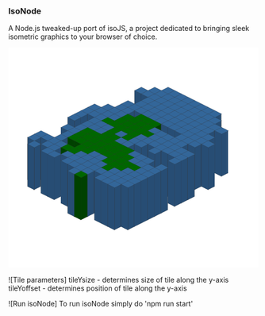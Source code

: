 ### IsoNode ###
A Node.js tweaked-up port of isoJS, a project dedicated to bringing sleek isometric graphics to your browser of choice.

![isoNode in action](https://github.com/gnzg/isoNode/blob/master/example.png?raw=true "isoNode in action")


![Tile parameters]
tileYsize - determines size of tile along the y-axis
tileYoffset - determines position of tile along the y-axis


![Run isoNode]
To run isoNode simply do 'npm run start' 